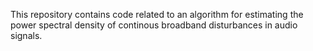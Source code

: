 This repository contains code related to an algorithm for estimating the power spectral density of continous broadband disturbances in audio signals.